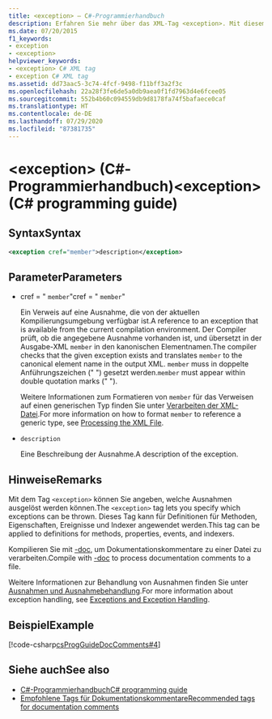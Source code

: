 ```yaml
---
title: <exception> – C#-Programmierhandbuch
description: Erfahren Sie mehr über das XML-Tag <exception>. Mit diesem Tag können Sie angeben, welche Ausnahmen ausgelöst werden können. Es kann auf Methoden, Eigenschaften, Ereignisse und Indexer angewendet werden.
ms.date: 07/20/2015
f1_keywords:
- exception
- <exception>
helpviewer_keywords:
- <exception> C# XML tag
- exception C# XML tag
ms.assetid: dd73aac5-3c74-4fcf-9498-f11bff3a2f3c
ms.openlocfilehash: 22a28f3fe6de5a0db9aea0f1fd7963d4e6fcee05
ms.sourcegitcommit: 552b4b60c094559db9d8178fa74f5bafaece0caf
ms.translationtype: HT
ms.contentlocale: de-DE
ms.lasthandoff: 07/29/2020
ms.locfileid: "87381735"
---
```

# <a name="exception-c-programming-guide"></a><span data-ttu-id="2b354-104">\<exception> (C#-Programmierhandbuch)</span><span class="sxs-lookup"><span data-stu-id="2b354-104">\<exception> (C# programming guide)</span></span>

## <a name="syntax"></a><span data-ttu-id="2b354-105">Syntax</span><span class="sxs-lookup"><span data-stu-id="2b354-105">Syntax</span></span>

```xml
<exception cref="member">description</exception>
```

## <a name="parameters"></a><span data-ttu-id="2b354-106">Parameter</span><span class="sxs-lookup"><span data-stu-id="2b354-106">Parameters</span></span>

- <span data-ttu-id="2b354-107">cref = " `member`"</span><span class="sxs-lookup"><span data-stu-id="2b354-107">cref = " `member`"</span></span>

  <span data-ttu-id="2b354-108">Ein Verweis auf eine Ausnahme, die von der aktuellen Kompilierungsumgebung verfügbar ist.</span><span class="sxs-lookup"><span data-stu-id="2b354-108">A reference to an exception that is available from the current compilation environment.</span></span> <span data-ttu-id="2b354-109">Der Compiler prüft, ob die angegebene Ausnahme vorhanden ist, und übersetzt in der Ausgabe-XML `member` in den kanonischen Elementnamen.</span><span class="sxs-lookup"><span data-stu-id="2b354-109">The compiler checks that the given exception exists and translates `member` to the canonical element name in the output XML.</span></span> <span data-ttu-id="2b354-110">`member` muss in doppelte Anführungszeichen (" ") gesetzt werden.</span><span class="sxs-lookup"><span data-stu-id="2b354-110">`member` must appear within double quotation marks (" ").</span></span>

  <span data-ttu-id="2b354-111">Weitere Informationen zum Formatieren von `member` für das Verweisen auf einen generischen Typ finden Sie unter [Verarbeiten der XML-Datei](processing-the-xml-file.md).</span><span class="sxs-lookup"><span data-stu-id="2b354-111">For more information on how to format `member` to reference a generic type, see [Processing the XML File](processing-the-xml-file.md).</span></span>

- `description`

  <span data-ttu-id="2b354-112">Eine Beschreibung der Ausnahme.</span><span class="sxs-lookup"><span data-stu-id="2b354-112">A description of the exception.</span></span>

## <a name="remarks"></a><span data-ttu-id="2b354-113">Hinweise</span><span class="sxs-lookup"><span data-stu-id="2b354-113">Remarks</span></span>

<span data-ttu-id="2b354-114">Mit dem Tag `<exception>` können Sie angeben, welche Ausnahmen ausgelöst werden können.</span><span class="sxs-lookup"><span data-stu-id="2b354-114">The `<exception>` tag lets you specify which exceptions can be thrown.</span></span> <span data-ttu-id="2b354-115">Dieses Tag kann für Definitionen für Methoden, Eigenschaften, Ereignisse und Indexer angewendet werden.</span><span class="sxs-lookup"><span data-stu-id="2b354-115">This tag can be applied to definitions for methods, properties, events, and indexers.</span></span>

<span data-ttu-id="2b354-116">Kompilieren Sie mit [-doc](../../language-reference/compiler-options/doc-compiler-option.md), um Dokumentationskommentare zu einer Datei zu verarbeiten.</span><span class="sxs-lookup"><span data-stu-id="2b354-116">Compile with [-doc](../../language-reference/compiler-options/doc-compiler-option.md) to process documentation comments to a file.</span></span>

<span data-ttu-id="2b354-117">Weitere Informationen zur Behandlung von Ausnahmen finden Sie unter [Ausnahmen und Ausnahmebehandlung](../exceptions/index.md).</span><span class="sxs-lookup"><span data-stu-id="2b354-117">For more information about exception handling, see [Exceptions and Exception Handling](../exceptions/index.md).</span></span>

## <a name="example"></a><span data-ttu-id="2b354-118">Beispiel</span><span class="sxs-lookup"><span data-stu-id="2b354-118">Example</span></span>

[!code-csharp[csProgGuideDocComments#4](~/samples/snippets/csharp/VS_Snippets_VBCSharp/csProgGuideDocComments/CS/DocComments.cs#4)]

## <a name="see-also"></a><span data-ttu-id="2b354-119">Siehe auch</span><span class="sxs-lookup"><span data-stu-id="2b354-119">See also</span></span>

- [<span data-ttu-id="2b354-120">C#-Programmierhandbuch</span><span class="sxs-lookup"><span data-stu-id="2b354-120">C# programming guide</span></span>](../index.md)
- [<span data-ttu-id="2b354-121">Empfohlene Tags für Dokumentationskommentare</span><span class="sxs-lookup"><span data-stu-id="2b354-121">Recommended tags for documentation comments</span></span>](recommended-tags-for-documentation-comments.md)

